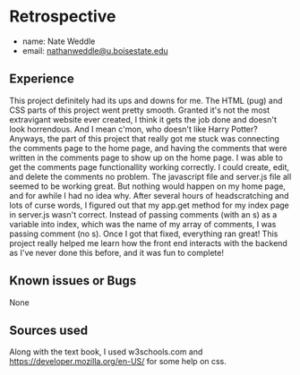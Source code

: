# Retrospective

- name: Nate Weddle
- email: nathanweddle@u.boisestate.edu

## Experience

This project definitely had its ups and downs for me. The HTML (pug) and CSS parts of this project went pretty smooth. Granted it's not the most
extravigant website ever created, I think it gets the job done and doesn't look horrendous. And I mean c'mon, who doesn't like Harry Potter? Anyways,
the part of this project that really got me stuck was connecting the comments page to the home page, and having the comments that were written in 
the comments page to show up on the home page. I was able to get the comments page functionallity working correctly. I could create, edit, and delete
the comments no problem. The javascript file and server.js file all seemed to be working great. But nothing would happen on my home page, and for awhile
I had no idea why. After several hours of headscratching and lots of curse words, I figured out that my app.get method for my index page in server.js wasn't 
correct. Instead of passing comments (with an s) as a variable into index, which was the name of my array of comments, I was passing comment (no s). Once
I got that fixed, everything ran great! This project really helped me learn how the front end interacts with the backend as I've never done this before,
and it was fun to complete! 

## Known issues or Bugs

None

## Sources used

Along with the text book, I used w3schools.com and https://developer.mozilla.org/en-US/ for some help on css.
